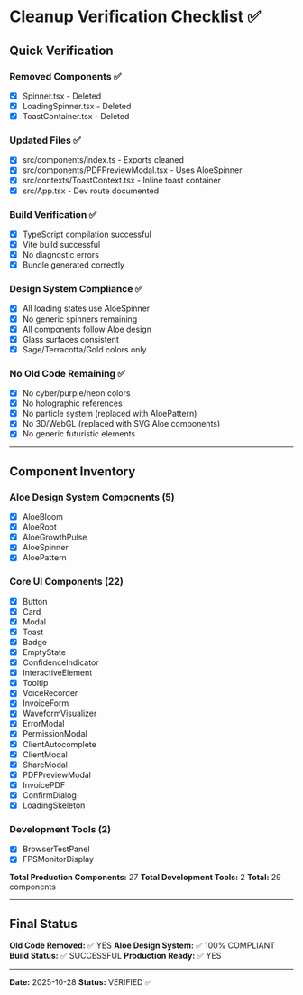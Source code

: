 # Cleanup Verification Checklist ✅

## Quick Verification

### Removed Components ✅
- [x] Spinner.tsx - Deleted
- [x] LoadingSpinner.tsx - Deleted
- [x] ToastContainer.tsx - Deleted

### Updated Files ✅
- [x] src/components/index.ts - Exports cleaned
- [x] src/components/PDFPreviewModal.tsx - Uses AloeSpinner
- [x] src/contexts/ToastContext.tsx - Inline toast container
- [x] src/App.tsx - Dev route documented

### Build Verification ✅
- [x] TypeScript compilation successful
- [x] Vite build successful
- [x] No diagnostic errors
- [x] Bundle generated correctly

### Design System Compliance ✅
- [x] All loading states use AloeSpinner
- [x] No generic spinners remaining
- [x] All components follow Aloe design
- [x] Glass surfaces consistent
- [x] Sage/Terracotta/Gold colors only

### No Old Code Remaining ✅
- [x] No cyber/purple/neon colors
- [x] No holographic references
- [x] No particle system (replaced with AloePattern)
- [x] No 3D/WebGL (replaced with SVG Aloe components)
- [x] No generic futuristic elements

---

## Component Inventory

### Aloe Design System Components (5)
- [x] AloeBloom
- [x] AloeRoot
- [x] AloeGrowthPulse
- [x] AloeSpinner
- [x] AloePattern

### Core UI Components (22)
- [x] Button
- [x] Card
- [x] Modal
- [x] Toast
- [x] Badge
- [x] EmptyState
- [x] ConfidenceIndicator
- [x] InteractiveElement
- [x] Tooltip
- [x] VoiceRecorder
- [x] InvoiceForm
- [x] WaveformVisualizer
- [x] ErrorModal
- [x] PermissionModal
- [x] ClientAutocomplete
- [x] ClientModal
- [x] ShareModal
- [x] PDFPreviewModal
- [x] InvoicePDF
- [x] ConfirmDialog
- [x] LoadingSkeleton

### Development Tools (2)
- [x] BrowserTestPanel
- [x] FPSMonitorDisplay

**Total Production Components:** 27
**Total Development Tools:** 2
**Total:** 29 components

---

## Final Status

**Old Code Removed:** ✅ YES
**Aloe Design System:** ✅ 100% COMPLIANT
**Build Status:** ✅ SUCCESSFUL
**Production Ready:** ✅ YES

---

**Date:** 2025-10-28
**Status:** VERIFIED ✅
